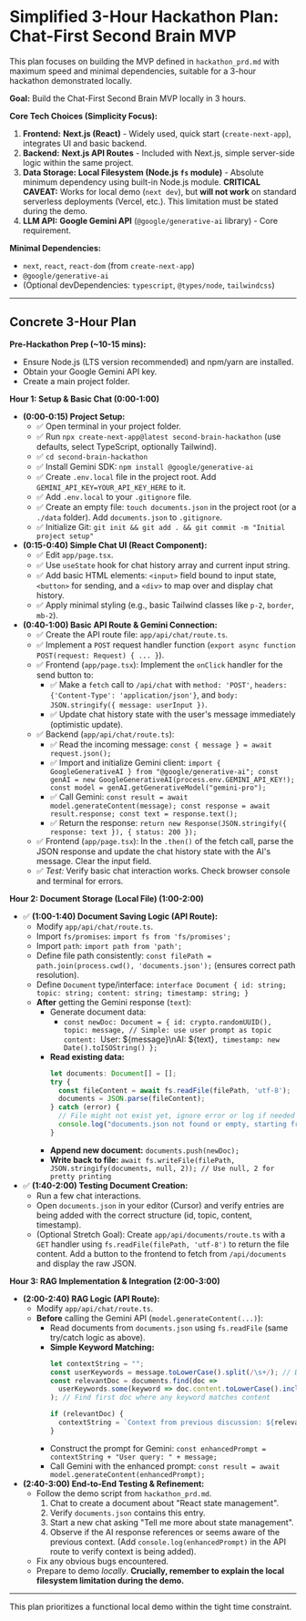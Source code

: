 # Simplified 3-Hour Hackathon Plan: Chat-First Second Brain MVP

This plan focuses on building the MVP defined in `hackathon_prd.md` with maximum speed and minimal dependencies, suitable for a 3-hour hackathon demonstrated locally.

**Goal:** Build the Chat-First Second Brain MVP locally in 3 hours.

**Core Tech Choices (Simplicity Focus):**

1.  **Frontend:** **Next.js (React)** - Widely used, quick start (`create-next-app`), integrates UI and basic backend.
2.  **Backend:** **Next.js API Routes** - Included with Next.js, simple server-side logic within the same project.
3.  **Data Storage:** **Local Filesystem (Node.js `fs` module)** - Absolute minimum dependency using built-in Node.js module. **CRITICAL CAVEAT:** Works for local demo (`next dev`), but **will not work** on standard serverless deployments (Vercel, etc.). This limitation must be stated during the demo.
4.  **LLM API:** **Google Gemini API** (`@google/generative-ai` library) - Core requirement.

**Minimal Dependencies:**

*   `next`, `react`, `react-dom` (from `create-next-app`)
*   `@google/generative-ai`
*   (Optional devDependencies: `typescript`, `@types/node`, `tailwindcss`)

---

## Concrete 3-Hour Plan

**Pre-Hackathon Prep (~10-15 mins):**

*   Ensure Node.js (LTS version recommended) and npm/yarn are installed.
*   Obtain your Google Gemini API key.
*   Create a main project folder.

**Hour 1: Setup & Basic Chat (0:00-1:00)**

*   **(0:00-0:15) Project Setup:**
    *   ✅ Open terminal in your project folder.
    *   ✅ Run `npx create-next-app@latest second-brain-hackathon` (use defaults, select TypeScript, optionally Tailwind).
    *   ✅ `cd second-brain-hackathon`
    *   ✅ Install Gemini SDK: `npm install @google/generative-ai`
    *   ✅ Create `.env.local` file in the project root. Add `GEMINI_API_KEY=YOUR_API_KEY_HERE` to it.
    *   ✅ Add `.env.local` to your `.gitignore` file.
    *   ✅ Create an empty file: `touch documents.json` in the project root (or a `./data` folder). Add `documents.json` to `.gitignore`.
    *   ✅ Initialize Git: `git init && git add . && git commit -m "Initial project setup"`
*   **(0:15-0:40) Simple Chat UI (React Component):**
    *   ✅ Edit `app/page.tsx`.
    *   ✅ Use `useState` hook for chat history array and current input string.
    *   ✅ Add basic HTML elements: `<input>` field bound to input state, `<button>` for sending, and a `<div>` to map over and display chat history.
    *   ✅ Apply minimal styling (e.g., basic Tailwind classes like `p-2`, `border`, `mb-2`).
*   **(0:40-1:00) Basic API Route & Gemini Connection:**
    *   ✅ Create the API route file: `app/api/chat/route.ts`.
    *   ✅ Implement a `POST` request handler function (`export async function POST(request: Request) { ... }`).
    *   ✅ Frontend (`app/page.tsx`): Implement the `onClick` handler for the send button to:
        *   ✅ Make a `fetch` call to `/api/chat` with `method: 'POST'`, `headers: {'Content-Type': 'application/json'}`, and `body: JSON.stringify({ message: userInput })`.
        *   ✅ Update chat history state with the user's message immediately (optimistic update).
    *   ✅ Backend (`app/api/chat/route.ts`):
        *   ✅ Read the incoming message: `const { message } = await request.json();`
        *   ✅ Import and initialize Gemini client: `import { GoogleGenerativeAI } from "@google/generative-ai"; const genAI = new GoogleGenerativeAI(process.env.GEMINI_API_KEY!); const model = genAI.getGenerativeModel("gemini-pro");`
        *   ✅ Call Gemini: `const result = await model.generateContent(message); const response = await result.response; const text = response.text();`
        *   ✅ Return the response: `return new Response(JSON.stringify({ response: text }), { status: 200 });`
    *   ✅ Frontend (`app/page.tsx`): In the `.then()` of the fetch call, parse the JSON response and update the chat history state with the AI's message. Clear the input field.
    *   ✅ *Test:* Verify basic chat interaction works. Check browser console and terminal for errors.

**Hour 2: Document Storage (Local File) (1:00-2:00)**

*   ✅ **(1:00-1:40) Document Saving Logic (API Route):**
    *   Modify `app/api/chat/route.ts`.
    *   Import `fs/promises`: `import fs from 'fs/promises';`
    *   Import `path`: `import path from 'path';`
    *   Define file path consistently: `const filePath = path.join(process.cwd(), 'documents.json');` (ensures correct path resolution).
    *   Define `Document` type/interface: `interface Document { id: string; topic: string; content: string; timestamp: string; }`
    *   **After** getting the Gemini response (`text`):
        *   Generate document data:
            *   `const newDoc: Document = { id: crypto.randomUUID(), topic: message, // Simple: use user prompt as topic content: `User: ${message}\\nAI: ${text}`, timestamp: new Date().toISOString() };`
        *   **Read existing data:**
            ```typescript
            let documents: Document[] = [];
            try {
              const fileContent = await fs.readFile(filePath, 'utf-8');
              documents = JSON.parse(fileContent);
            } catch (error) {
              // File might not exist yet, ignore error or log if needed
              console.log("documents.json not found or empty, starting fresh.");
            }
            ```
        *   **Append new document:** `documents.push(newDoc);`
        *   **Write back to file:** `await fs.writeFile(filePath, JSON.stringify(documents, null, 2)); // Use null, 2 for pretty printing`
*   ✅ **(1:40-2:00) Testing Document Creation:**
    *   Run a few chat interactions.
    *   Open `documents.json` in your editor (Cursor) and verify entries are being added with the correct structure (id, topic, content, timestamp).
    *   (Optional Stretch Goal): Create `app/api/documents/route.ts` with a `GET` handler using `fs.readFile(filePath, 'utf-8')` to return the file content. Add a button to the frontend to fetch from `/api/documents` and display the raw JSON.

**Hour 3: RAG Implementation & Integration (2:00-3:00)**

*   **(2:00-2:40) RAG Logic (API Route):**
    *   Modify `app/api/chat/route.ts`.
    *   **Before** calling the Gemini API (`model.generateContent(...)`):
        *   Read documents from `documents.json` using `fs.readFile` (same try/catch logic as above).
        *   **Simple Keyword Matching:**
            ```typescript
            let contextString = "";
            const userKeywords = message.toLowerCase().split(/\s+/); // Basic split
            const relevantDoc = documents.find(doc =>
              userKeywords.some(keyword => doc.content.toLowerCase().includes(keyword))
            ); // Find first doc where any keyword matches content

            if (relevantDoc) {
              contextString = `Context from previous discussion: ${relevantDoc.content}\n\n---\n\n`;
            }
            ```
        *   Construct the prompt for Gemini: `const enhancedPrompt = contextString + "User query: " + message;`
        *   Call Gemini with the enhanced prompt: `const result = await model.generateContent(enhancedPrompt);`
*   **(2:40-3:00) End-to-End Testing & Refinement:**
    *   Follow the demo script from `hackathon_prd.md`.
        1.  Chat to create a document about "React state management".
        2.  Verify `documents.json` contains this entry.
        3.  Start a new chat asking "Tell me more about state management".
        4.  Observe if the AI response references or seems aware of the previous context. (Add `console.log(enhancedPrompt)` in the API route to verify context is being added).
    *   Fix any obvious bugs encountered.
    *   Prepare to demo *locally*. **Crucially, remember to explain the local filesystem limitation during the demo.**

---
This plan prioritizes a functional local demo within the tight time constraint. 
